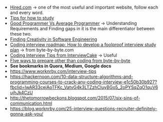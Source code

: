- [Hired.com](https://hired.com/blog/candidates/how-to-effectively-prepare-for-technical-interviews/) -> one of the most useful and important website, follow each and every word.
- [Tips for how to study](https://haseebq.com/how-to-break-into-tech-job-hunting-and-interviews/#general-study)
- [Good Programmer Vs Average Programmer](https://hackernoon.com/good-programmer-vs-average-programmer-4a398889fe68) -> Understanding Requirements and Finding gaps in it is the main differentiator between these two.
- [Finding Creativity in Software Engineering](https://hackernoon.com/finding-creativity-in-software-engineering-5f20193ae54c)
- [Coding interview roadmap: How to develop a foolproof interview study plan](https://www.byte-by-byte.com/interview-roadmap/) -> from byte-by-byte.com
- [Coding Interview Tips from InterviewCake](https://www.interviewcake.com/coding-interview-tips) -> Useful
- [FIve ways to prepare other than coding from byte-by-byte](https://www.byte-by-byte.com/5-ways-to-prepare-for-your-coding-interview-other-than-coding/?utm_source=autoresponder&utm_medium=email&utm_campaign=new-subscribers&ck_subscriber_id=238790999)
- **See bookmarks in Quora, Medium, Google docs**
- https://www.worknrby.com/interview-tips
- https://hackernoon.com/10-data-structure-algorithms-and-programming-courses-to-crack-any-coding-interview-e1c50b30b927?fbclid=IwAR33cejAoTFKc_VatvG4k3LTZzhCIuyBGo5_2oPYSqZqO1quV6ujhJk4CzU
- http://thetomorrowbeckons.blogspot.com/2015/07/six-sins-of-communication.html
- https://blog.worknrby.com/25-interview-questions-recruiter-definitely-gonna-ask-you/
